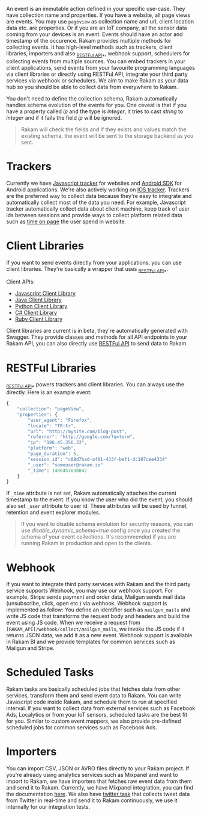 An event is an immutable action defined in your specific use-case. They have collection name and properties. If you have a website, all page views are events. You may use `pageview` as collection name and url, client location data etc. are properties. Or if you are an IoT company, all the sensor data coming from your devices is an event. Events should have an actor and timestamp of the occurence. Rakam provides multiple methods for collecting events. It has high-level methods such as trackers, client libraries, importers and also <sub>[RESTFul API](//api.getrakam.com/#event)*</sub>, webhook support, schedulers for collecting events from multiple sources. You can embed trackers in your client applications, send events from your favourite programming languages via client libraries or directly using RESTFul API, integrate your third party services via webhook or schedulers. We aim to make Rakam as your data hub so you should be able to collect data from everywhere to Rakam.

You don't need to define the collection schema, Rakam automatically handles schema evolution of the events for you. One ceveat is that if you have a property called *ip* and the type is *integer*, it tries to cast *string* to *integer* and if it fails the field *ip* will be ignored.

> Rakam will check the fields and if they exists and values match the existing schema, the event will be sent to the storage backend as you sent. 

# Trackers

Currently we have [Javascript tracker](https://rakam.io/doc/buremba/rakam-javascript/master/README) for websites and [Android SDK](https://rakam.io/doc/buremba/rakam-android/master/README) for Android applications. We're also actively working on [IOS tracker](https://rakam.io/doc/buremba/rakam-ios/master/README). Trackers are the preferred way to collect data because they're easy to integrate and automatically collect most of the data you need. For example, Javascript tracker automatically collect data about client machine, keep track of user ids between sessions and provide ways to collect platform related data such as [time on page](https://rakam.io/doc/buremba/rakam-javascript/master/README#timer) the user spend in website.

# Client Libraries

If you want to send events directly from your applications, you can use client libraries. They're basically a wrapper that uses <sub>[RESTFul API](//api.getrakam.com/#event)*</sub>.

Client APIs:
- [Javascript Client Library](https://rakam.io/doc/rakam-io/rakam-java-client/master/README)
- [Java Client Library](https://rakam.io/doc/rakam-io/rakam-php-client/master/README)
- [Python Client Library](https://rakam.io/doc/rakam-io/rakam-python-client/master/README)
- [C# Client Library](https://rakam.io/doc/rakam-io/rakam-csharp-client/master/README)
- [Ruby Client Library](https://rakam.io/doc/rakam-io/rakam-ruby-client/master/README)

Client libraries are current is in beta, they're automatically generated with Swagger. They provide classes and methods for all API endpoints in your Rakam API, you can also directly use [RESTFul API](https://api.rakam.io) to send data to Rakam.

# RESTFul Libraries

<sub>[RESTFul API](//api.getrakam.com/#event)*</sub> powers trackers and client libraries. You can always use the directly. Here is an example event:

```javascript
{
    "collection": "pageView",
    "properties": {
        "user_agent": "Firefox",
        "locale": "TR-tr",
        "url": "http://mysite.com/blog-post",
        "referrer": "http://google.com/?q=term",
        "ip": "186.45.356.33",
        "platform": "web",
        "page_duration": 5,
        "session_id": "c88d7bad-af01-433f-bef1-dc107cee4334"
        "_user": "someuser@rakam.io"
        "_time": 1480457838042
    }
}
```

If `_time` attribute is not set, Rakam automatically attaches the current timestamp to the event. If you know the user who did the event, you should also set `_user` attribute to user id. These attributes will be used by funnel, retention and event explorer modules.

> If you want to disable schema evolution for security reasons, you can use *disable_dynamic_schema=true* config once you created the schema of your event collections. It's recommended if you are running Rakam in production and open to the clients.

# Webhook

If you want to integrate third party services with Rakam and the third party service supports Webhook, you may use our webhook support. For example, Stripe sends payment and order data, Mailgun sends mail data (unsubscribe, click, open etc.) via webhook. Webhook support is implemented as follow: You define an identifier such as `mailgun_mails` and write JS code that transforms the request body and headers and build the event using JS code. When we receive a request from `[RAKAM_API]/webhook/collect/mailgun_mails`, we invoke the JS code if it returns JSON data, we add it as a new event.
Webhook support is available in Rakam BI and we provide templates for common services such as Mailgun and Stripe.

# Scheduled Tasks

Rakam tasks are basically scheduled jobs that fetches data from other services, transform them and send event data to Rakam. You can write Javascript code inside Rakam, and schedule them to run at specified interval. If you want to collect data from external services such as Facebook Ads, Localytics or from your IoT sensors, scheduled tasks are the best fit for you. Similar to custom event mappers, we also provide pre-defined scheduled jobs for common services such as Facebook Ads.

# Importers
You can import CSV, JSON or AVRO files directly to your Rakam project. If you're already using analytics services such as Mixpanel and want to import to Rakam, we have importers that fetches raw event data from them and send it to Rakam. Currently, we have Mixpanel integration, you can find the documentation [here](https://rakam.io/doc/buremba/rakam-data-importer/master/README).
We also have [twitter task](https://rakam.io/doc/buremba/rakam-twitter/master/README) that collects tweet data from Twitter in real-time and send it to Rakam continuously, we use it internally for our integration tests.

